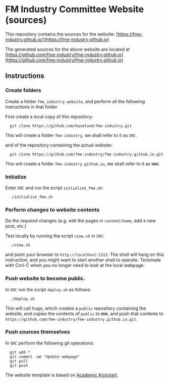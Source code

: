 # FM Industry Committee Website (sources)

This repository contains the sources for the website:
[https://fme-industry.github.io/](https://fme-industry.github.io)

The generated sources for the above website are located at
[https://github.com/fme-industry/fme-industry.github.io](https://github.com/fme-industry/fme-industry.github.io)

## Instructions

### Create folders

Create a folder `fme_industry_website`, and perform all the following instructions in that folder.

First create a local copy of this repository:

```
  git clone https://github.com/havelund/fme-industry.git
```

This will create a folder `fme-industry`, we shall refer to it as `SRC`.

and of the repository containing the actual website:

```
  git clone https://github.com/fme-industry/fme-industry.github.io.git
```

This will create a folder `fme-industry.github.io`,
we shall refer to it as `WWW`.

### Initialize

Enter `SRC` and run the script `initialize_fme.sh`:

```
  ./initialize_fme.sh
```
 
### Perform  changes to website contents
 
Do the required changes (e.g. edit the pages in `content/home`, add a new post, etc.)

Test locally by running the script `view.sh` in `SRC`: 

```
  ./view.sh
```

and point your browser to `http://localhost:1313`. The shell will hang on this instruction, and you might want to start another shell to operate. Terminate with Cnrl-C when you no longer need to look at the local webpage.

### Push website to become public.

In `SRC` run the script `deploy.sh` as follows:

```
  ./deploy.sh
```

This will call hugo, which creates a `public` repository containing the website, and copies the contents of `public` to `WWW`, and push that contents to
`https://github.com/fme-industry/fme-industry.github.io.git`.

### Push sources themselves

In `SRC` perform the following git operations:

```
  git add *
  git commit -am "Update webpage"
  git pull
  git push
```

The website template is based on [Academic Kickstart](https://sourcethemes.com/academic/). 